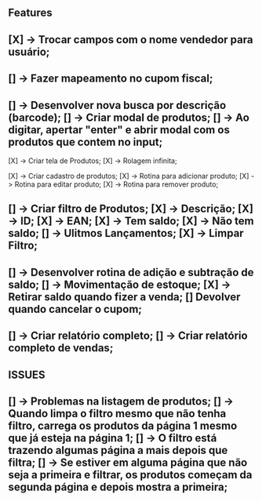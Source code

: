 ## Features

[X] -> Trocar campos com o nome vendedor para usuário;
------------------------------------------------------------------------------------------------------------------------
[] -> Fazer mapeamento no cupom fiscal;
------------------------------------------------------------------------------------------------------------------------
[] -> Desenvolver nova busca por descrição (barcode);
   [] -> Criar modal de produtos;
   [] -> Ao digitar, apertar "enter" e abrir modal com os produtos que contem no input;
------------------------------------------------------------------------------------------------------------------------
[X] -> Criar tela de Produtos;
   [X] -> Rolagem infinita;

[X] -> Criar cadastro de produtos;
   [X] -> Rotina para adicionar produto;
   [X] -> Rotina para editar produto;
   [X] -> Rotina para remover produto;

[] -> Criar filtro de Produtos;
   [X] ->  Descrição;
   [X] ->  ID;
   [X] ->  EAN;
   [X] ->  Tem saldo;
   [X] ->  Não tem saldo;
   [] ->  Ulitmos Lançamentos;
   [X] ->  Limpar Filtro;
------------------------------------------------------------------------------------------------------------------------
[] -> Desenvolver rotina de adição e subtração de saldo;
[] -> Movimentação de estoque;
   [X] -> Retirar saldo quando fizer a venda;
   [] Devolver quando cancelar o cupom;
------------------------------------------------------------------------------------------------------------------------
[] -> Criar relatório completo;
[] -> Criar relatório completo de vendas;
------------------------------------------------------------------------------------------------------------------------

## ISSUES

[] -> Problemas na listagem de produtos;
   [] -> Quando limpa o filtro mesmo que não tenha filtro, carrega os produtos da página 1 mesmo que já esteja na página 1;
   [] -> O filtro está trazendo algumas página a mais depois que filtra;
   [] -> Se estiver em alguma página que não seja a primeira e filtrar, os produtos começam da segunda página e depois mostra a primeira;
------------------------------------------------------------------------------------------------------------------------
